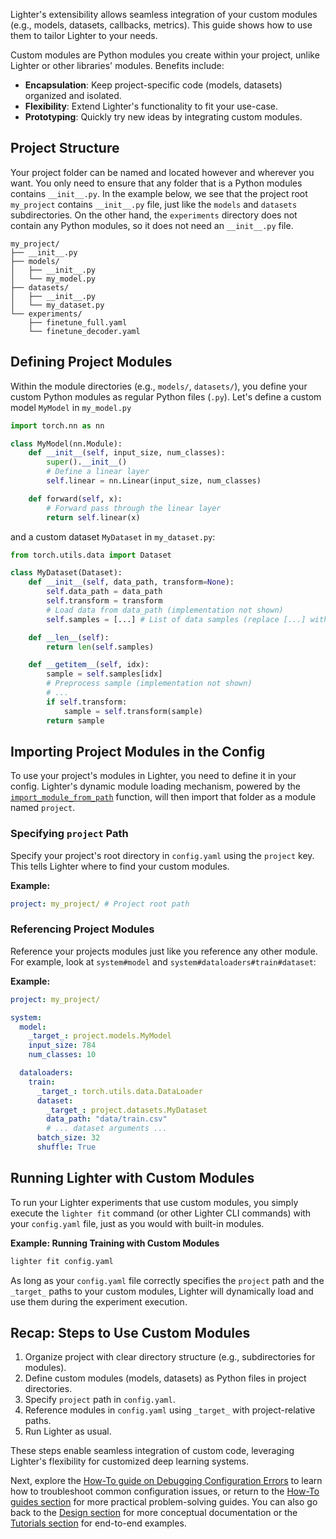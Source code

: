 Lighter's extensibility allows seamless integration of your custom modules (e.g., models, datasets, callbacks, metrics). This guide shows how to use them to tailor Lighter to your needs.

Custom modules are Python modules you create within your project, unlike Lighter or other libraries' modules. Benefits include:

*   **Encapsulation**: Keep project-specific code (models, datasets) organized and isolated.
*   **Flexibility**: Extend Lighter's functionality to fit your use-case.
*   **Prototyping**: Quickly try new ideas by integrating custom modules.

## Project Structure 

Your project folder can be named and located however and wherever you want. You only need to ensure that any folder that is a Python modules contains `__init__.py`. In the example below, we see that the project root `my_project` contains `__init__.py` file, just like the `models` and `datasets` subdirectories. On the other hand, the `experiments` directory does not contain any Python modules, so it does not need an `__init__.py` file.

```
my_project/
├── __init__.py
├── models/
│   ├── __init__.py
│   └── my_model.py
├── datasets/
│   ├── __init__.py
│   └── my_dataset.py
└── experiments/
    ├── finetune_full.yaml
    └── finetune_decoder.yaml
```

## Defining Project Modules

Within the module directories (e.g., `models/`, `datasets/`), you define your custom Python modules as regular Python files (`.py`). Let's define a custom model `MyModel` in `my_model.py`

```python title="my_project/models/my_model.py"
import torch.nn as nn

class MyModel(nn.Module):
    def __init__(self, input_size, num_classes):
        super().__init__()
        # Define a linear layer
        self.linear = nn.Linear(input_size, num_classes)

    def forward(self, x):
        # Forward pass through the linear layer
        return self.linear(x)
```

and a custom dataset `MyDataset` in `my_dataset.py`:

```python title="my_project/datasets/my_dataset.py"
from torch.utils.data import Dataset

class MyDataset(Dataset):
    def __init__(self, data_path, transform=None):
        self.data_path = data_path
        self.transform = transform
        # Load data from data_path (implementation not shown)
        self.samples = [...] # List of data samples (replace [...] with actual data loading)

    def __len__(self):
        return len(self.samples)

    def __getitem__(self, idx):
        sample = self.samples[idx]
        # Preprocess sample (implementation not shown)
        # ... 
        if self.transform:
            sample = self.transform(sample)
        return sample
```

## Importing Project Modules in the Config

To use your project's modules in Lighter, you need to define it in your config. Lighter's dynamic module loading mechanism, powered by the [`import_module_from_path`](../../reference/utils/dynamic_imports/#lighter.utils.dynamic_imports.import_module_from_path) function, will then import that folder as a module named `project`.

### Specifying `project` Path

Specify your project's root directory in `config.yaml` using the `project` key. This tells Lighter where to find your custom modules.

**Example:**

```yaml title="config.yaml"
project: my_project/ # Project root path
```

### Referencing Project Modules

Reference your projects modules just like you reference any other module. For example, look at `system#model` and `system#dataloaders#train#dataset`:

**Example:**

```yaml title="config.yaml" hl_lines="5 13"
project: my_project/

system:
  model:
    _target_: project.models.MyModel
    input_size: 784
    num_classes: 10

  dataloaders:
    train:
      _target_: torch.utils.data.DataLoader
      dataset:
        _target_: project.datasets.MyDataset
        data_path: "data/train.csv"
        # ... dataset arguments ...
      batch_size: 32
      shuffle: True
```


## Running Lighter with Custom Modules

To run your Lighter experiments that use custom modules, you simply execute the `lighter fit` command (or other Lighter CLI commands) with your `config.yaml` file, just as you would with built-in modules.

**Example: Running Training with Custom Modules**

```bash title="Terminal"
lighter fit config.yaml
```

As long as your `config.yaml` file correctly specifies the `project` path and the `_target_` paths to your custom modules, Lighter will dynamically load and use them during the experiment execution.

## Recap: Steps to Use Custom Modules

1.  Organize project with clear directory structure (e.g., subdirectories for modules).
2.  Define custom modules (models, datasets) as Python files in project directories.
3.  Specify `project` path in `config.yaml`.
4.  Reference modules in `config.yaml` using `_target_` with project-relative paths.
5.  Run Lighter as usual.

These steps enable seamless integration of custom code, leveraging Lighter's flexibility for customized deep learning systems.

Next, explore the [How-To guide on Debugging Configuration Errors](02_debugging_config_errors.md) to learn how to troubleshoot common configuration issues, or return to the [How-To guides section](../how-to/01_custom_project_modules.md) for more practical problem-solving guides. You can also go back to the [Design section](../design/01_overview.md) for more conceptual documentation or the [Tutorials section](../tutorials/01_configuration_basics.md) for end-to-end examples.
